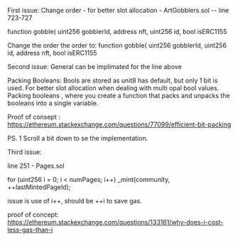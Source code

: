First issue: Change order - for better slot allocation - ArtGobblers.sol
-- line 723-727

function gobble(
        uint256 gobblerId,
        address nft,
        uint256 id,
        bool isERC1155

Change the order the order to:
function gobble(
        uint256 gobblerId,
        uint256 id,
	address nft,
        bool isERC1155

Second issue: General can be implimated for the line above 

Packing Booleans:
Bools are stored as unit8 has default, but only 1 bit is used. For better slot allocation when dealing with multi opal bool values. Packing booleans , where you create a function that packs and unpacks the booleans into a single variable. 

Proof of consept : https://ethereum.stackexchange.com/questions/77099/efficient-bit-packing

PS. 1 Scroll a bit down to se the implementation. 

Third issue: 
 
line 251 - Pages.sol

for (uint256 i = 0; i < numPages; i++) _mint(community, ++lastMintedPageId);

issue is use of i++, should be ++i to save gas.

proof of concept: https://ethereum.stackexchange.com/questions/133161/why-does-i-cost-less-gas-than-i



